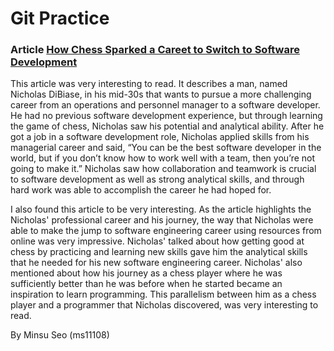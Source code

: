 # Git Practice
### Article [How Chess Sparked a Careet to Switch to Software Development](https://www.wsj.com/articles/how-chess-sparked-a-career-switch-to-software-development-11605452279)

This article was very interesting to read. It describes a man, named Nicholas DiBiase, in his mid-30s that wants to pursue a more challenging career from an operations and personnel manager to a software developer. He had no previous software development experience, but through learning the game of chess, Nicholas saw his potential and analytical ability. After he got a job in a software development role, Nicholas applied skills from his managerial career and said, “You can be the best software developer in the world, but if you don’t know how to work well with a team, then you’re not going to make it.” Nicholas saw how collaboration and teamwork is crucial to software development as well as strong analytical skills, and through hard work was able to accomplish the career he had hoped for.

I also found this article to be very interesting. As the article highlights the Nicholas' professional career and his journey, the way that Nicholas were able to make the jump to software engineering career using resources from online was very impressive. Nicholas' talked about how getting good at chess by practicing and learning new skills gave him the analytical skills that he needed for his new software engineering career. Nicholas' also mentioned about how his journey as a chess player where he was sufficiently better than he was before when he started became an inspiration to learn programming. This parallelism between him as a chess player and a programmer that Nicholas discovered, was very interesting to read.

By Minsu Seo (ms11108)
